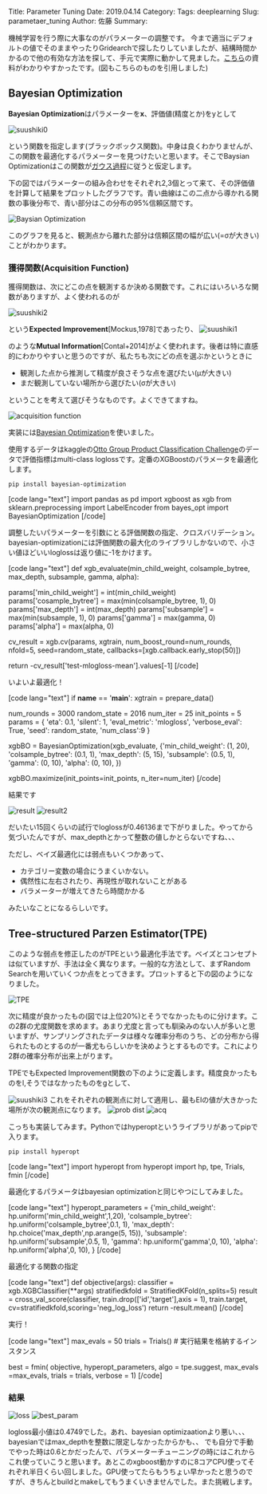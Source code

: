 Title: Parameter Tuning
Date: 2019.04.14
Category:
Tags: deeplearning
Slug: parametaer_tuning
Author: 佐藤
Summary:

機械学習を行う際に大事なのがパラメーターの調整です。
今まで適当にデフォルトの値でそのままやったりGridearchで探したりしていましたが、結構時間かかるので他の有効な方法を探して、手元で実際に動かして見ました。<a href="http://neupy.com/2016/12/17/hyperparameter_optimization_for_neural_networks.html">こちら</a>の資料がわかりやすかったです。(図もこちらのものを引用しました)

<h2>Bayesian Optimization</h2>

<strong>Bayesian Optimization</strong>はパラメーターを<strong>x</strong>、評価値(精度とか)をyとして

<img src="https://github.com/jun-sato/parameter_tuning/blob/master/suushiki0.png?raw=true" alt="suushiki0" />

という関数を指定します(ブラックボックス関数)。中身は良くわかりませんが、この関数を最適化するパラメーターを見つけたいと思います。そこでBaysian Optimizationはこの関数が<a href="http://www.yasuhisay.info/entry/20091011/1255189429">ガウス過程</a>に従うと仮定します。

下の図ではパラメーターの組み合わせをそれぞれ2,3個とって来て、その評価値を計算して結果をプロットしたグラフです。青い曲線はこの二点から導かれる関数の事後分布で、青い部分はこの分布の95%信頼区間です。

<img src="http://neupy.com/_images/gaussian-process-example.png" alt="Baysian Optimization" />

このグラフを見ると、観測点から離れた部分は信頼区間の幅が広い(=σが大きい)ことがわかります。

<h3>獲得関数(Acquisition Function)</h3>

獲得関数は、次にどこの点を観測するか決める関数です。これにはいろいろな関数がありますが、よく使われるのが

<img src="https://github.com/jun-sato/parameter_tuning/blob/master/suushiki2.png?raw=True" alt="suushiki2" />

という<strong>Expected Improvement</strong>[Mockus,1978]であったり、
<img src="https://github.com/jun-sato/parameter_tuning/blob/master/suushiki1.png?raw=True" alt="suushiki1" />

のような<strong>Mutual Information</strong>[Contal+2014]がよく使われます。後者は特に直感的にわかりやすいと思うのですが、私たちも次にどの点を選ぶかというときに

<ul>
<li>観測した点から推測して精度が良さそうな点を選びたい(μが大きい)</li>
<li>まだ観測していない場所から選びたい(σが大きい)</li>
</ul>

ということを考えて選びそうなものです。よくできてますね。

<img src="http://neupy.com/_images/expected-improvement-example.png" alt="acquisition function" />

実装には<a href="https://github.com/fmfn/BayesianOptimization">Bayesian Optimization</a>を使いました。

使用するデータはkaggleの<a href="https://www.kaggle.com/c/otto-group-product-classification-challenge#evaluation">Otto Group Product Classification Challenge</a>のデータで評価指標はmulti-class loglossです。定番のXGBoostのパラメータを最適化します。

<code>pip install bayesian-optimization</code>

[code lang="text"]
import pandas as pd
import xgboost as xgb
from sklearn.preprocessing import LabelEncoder
from bayes_opt import BayesianOptimization
[/code]

調整したいパラメーターを引数にとる評価関数の指定、クロスバリデーション。bayesian-optimizationには評価関数の最大化のライブラリしかないので、小さい値ほどいいloglossは返り値に-1をかけます。

[code lang="text"]
def xgb_evaluate(min_child_weight,
colsample_bytree,
max_depth,
subsample,
gamma,
alpha):

params[&#039;min_child_weight&#039;] = int(min_child_weight)
params[&#039;cosample_bytree&#039;] = max(min(colsample_bytree, 1), 0)
params[&#039;max_depth&#039;] = int(max_depth)
params[&#039;subsample&#039;] = max(min(subsample, 1), 0)
params[&#039;gamma&#039;] = max(gamma, 0)
params[&#039;alpha&#039;] = max(alpha, 0)

cv_result = xgb.cv(params, xgtrain, num_boost_round=num_rounds, nfold=5,
seed=random_state,
callbacks=[xgb.callback.early_stop(50)])

return -cv_result[&#039;test-mlogloss-mean&#039;].values[-1]
[/code]

いよいよ最適化！

[code lang="text"]
if __name__ == &#039;__main__&#039;:
xgtrain = prepare_data()

num_rounds = 3000
random_state = 2016
num_iter = 25
init_points = 5
params = {
&#039;eta&#039;: 0.1,
&#039;silent&#039;: 1,
&#039;eval_metric&#039;: &#039;mlogloss&#039;,
&#039;verbose_eval&#039;: True,
&#039;seed&#039;: random_state,
&#039;num_class&#039;:9
}

xgbBO = BayesianOptimization(xgb_evaluate, {&#039;min_child_weight&#039;: (1, 20),
&#039;colsample_bytree&#039;: (0.1, 1),
&#039;max_depth&#039;: (5, 15),
&#039;subsample&#039;: (0.5, 1),
&#039;gamma&#039;: (0, 10),
&#039;alpha&#039;: (0, 10),
})

xgbBO.maximize(init_points=init_points, n_iter=num_iter)
[/code]

結果です

<img src="https://github.com/jun-sato/parameter_tuning/blob/master/result.png?raw=true" alt="result" />
<img src="https://github.com/jun-sato/parameter_tuning/blob/master/result2.png?raw=true" alt="result2" />

だいたい15回くらいの試行でloglossが0.46136まで下がりました。やってから気づいたんですが、max_depthとかって整数の値しかとらないですね、、、

ただし、ベイズ最適化には弱点もいくつかあって、

<ul>
<li>カテゴリー変数の場合にうまくいかない。</li>
<li>偶然性に左右されたり、再現性が取れないことがある</li>
<li>バラメーターが増えてきたら時間かかる</li>
</ul>

みたいなことになるらしいです。

<h2>Tree-structured Parzen Estimator(TPE)</h2>

このような弱点を修正したのがTPEという最適化手法です。ベイズとコンセプトは似ていますが、手法は全く異なります。一般的な方法として、まずRandom Searchを用いていくつか点をとってきます。プロットすると下の図のようになりました。

<img src="http://neupy.com/_images/tpe-observation-groups.png" alt="TPE" />

次に精度が良かったもの(図では上位20%)とそうでなかったものに分けます。この2群の尤度関数を求めます。あまり尤度と言っても馴染みのない人が多いと思いますが、サンプリングされたデータは様々な確率分布のうち、どの分布から得られたものとするのが一番尤もらしいかを決めようとするものです。これにより2群の確率分布が出来上がります。

TPEでもExpected Improvement関数の下のように定義します。精度良かったものをl,そうではなかったものをgとして、

<img src="https://github.com/jun-sato/parameter_tuning/blob/master/suushiki3.png?raw=True" alt="suushiki3" />
これをそれぞれの観測点に対して適用し、最もEIの値が大きかった場所が次の観測点になります。

<img src="http://neupy.com/_images/tpe-sampled-candidates.png" alt="prob dist" />
<img src="http://neupy.com/_images/tpe-expected-improvement.png" alt="acq" />

こっちも実装してみます。Pythonではhyperoptというライブラリがあってpipで入ります。

<code>pip install hyperopt</code>

[code lang="text"]
import hyperopt
from hyperopt import hp, tpe, Trials, fmin
[/code]

最適化するパラメータはbayesian optimizationと同じやつにしてみました。

[code lang="text"]
hyperopt_parameters = {&#039;min_child_weight&#039;: hp.uniform(&#039;min_child_weight&#039;,1,20),
&#039;colsample_bytree&#039;: hp.uniform(&#039;colsample_bytree&#039;,0.1, 1),
&#039;max_depth&#039;: hp.choice(&#039;max_depth&#039;,np.arange(5, 15)),
&#039;subsample&#039;: hp.uniform(&#039;subsample&#039;,0.5, 1),
&#039;gamma&#039;: hp.uniform(&#039;gamma&#039;,0, 10),
&#039;alpha&#039;: hp.uniform(&#039;alpha&#039;,0, 10),
}
[/code]

最適化する関数の指定

[code lang="text"]
def objective(args):
classifier = xgb.XGBClassifier(**args)
stratifiedkfold = StratifiedKFold(n_splits=5)
result = cross_val_score(classifier, train.drop([&#039;id&#039;,&#039;target&#039;],axis = 1), train.target, cv=stratifiedkfold,scoring=&#039;neg_log_loss&#039;)
return -result.mean()
[/code]

実行！

[code lang="text"]
max_evals = 50
trials = Trials() # 実行結果を格納するインスタンス

best = fmin(
objective,
hyperopt_parameters,
algo = tpe.suggest,
max_evals =max_evals,
trials = trials,
verbose = 1)
[/code]

<h3>結果</h3>

<img src="https://github.com/jun-sato/parameter_tuning/blob/master/loss.jpg?raw=true" alt="loss" />

<img src="https://github.com/jun-sato/parameter_tuning/blob/master/best_param.png?raw=true" alt="best_param" />

logloss最小値は0.4749でした。あれ、bayesian optimizaationより悪い、、、bayesianではmax_depthを整数に限定しなかったからかも、、
でも自分で手動でやった時は0.6とかだったんで、パラメーターチューニングの時にはこれからこれ使っていこうと思います。あとこのxgboost動かすのに8コアCPU使ってそれぞれ半日くらい回しました。GPU使ってたらもうちょい早かったと思うのですが、きちんとbuildとmakeしてもうまくいきませんでした。また挑戦します。
